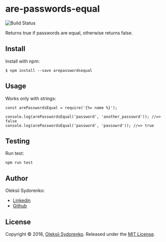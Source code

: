 # are-passwords-equal

![Build Status](https://travis-ci.org/tomiho19/arepasswordsequal.svg?branch=main)

Returns true if passwords are equal, otherwise returns false.

## Install
Install with npm:
```
$ npm install --save arepasswordsequal
```
## Usage
Works only with strings:
```
const arePasswordsEqual = require('{%= name %}');

console.log(arePasswordsEqual('password', 'another_passowrd')); //=> false
console.log(arePasswordsEqual('password', 'passowrd')); //=> true
```

## Testing
Run test:
```
npm run test
```

## Author
Oleksii Sydorenko:
- [Linkedin](https://www.linkedin.com/in/oleksii-sydorenko-4a0a7a151/)
- [Github](https://github.com/tomiho19)

## License
Copyright © 2018, [Oleksii Sydorenko](https://github.com/tomiho19).
Released under the [MIT License](LICENSE).
